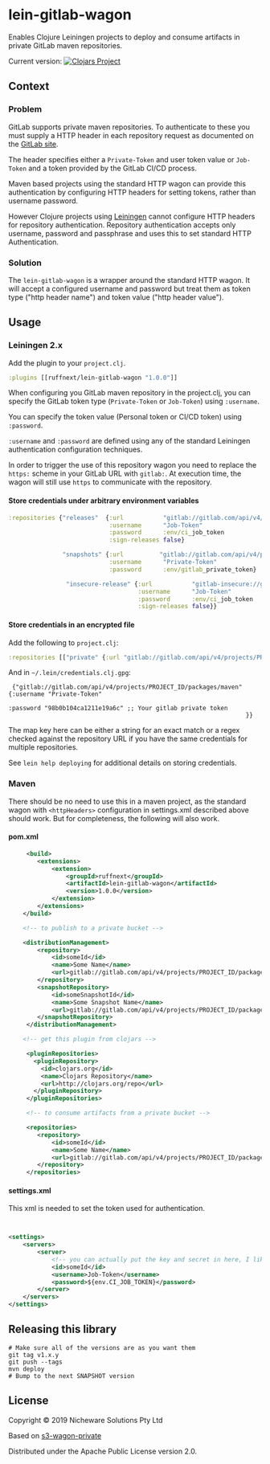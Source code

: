 # lein-gitlab-wagon

Enables Clojure Leiningen projects to deploy and consume artifacts in private GitLab maven repositories.

Current version: [![Clojars Project](https://img.shields.io/clojars/v/ruffnext/lein-gitlab-wagon.svg)](https://clojars.org/ruffnext/lein-gitlab-wagon)

## Context
### Problem

GitLab supports private maven repositories. To authenticate to these you must supply a HTTP header in each repository request as documented on the [GitLab site](https://docs.gitlab.com/ee/user/project/packages/maven_repository.html).

The header specifies either a `Private-Token` and user token value or `Job-Token` and a token provided by the GitLab CI/CD process.

Maven based projects using the standard HTTP wagon can provide this authentication by configuring HTTP headers for setting tokens, rather than username password.

However Clojure projects using [Leiningen](https://github.com/technomancy/leiningen) cannot configure HTTP headers for repository authentication. Repository authentication accepts  only username, password and passphrase and uses this to set standard HTTP Authentication.

### Solution

The `lein-gitlab-wagon` is a wrapper around the standard HTTP wagon. It will accept a configured username and password but treat them as token type ("http header name") and token value ("http header value").

## Usage

### Leiningen 2.x

Add the plugin to your `project.clj`.

```clj
:plugins [[ruffnext/lein-gitlab-wagon "1.0.0"]]
```

When configuring you GitLab maven repository in the project.clj, you can specify the GitLab token type (`Private-Token` or `Job-Token`) using `:username`.

You can specify the token value (Personal token or CI/CD token) using  `:password`.

`:username` and `:password` are defined using any of the standard Leiningen authentication configuration techniques.

In order to trigger the use of this repository wagon you need to replace the `https:` scheme in your GitLab URL with `gitlab:`. At execution time, the wagon will still use `https` to communicate with the repository.

#### Store credentials under arbitrary environment variables

```clojure
:repositories {"releases"  {:url           "gitlab://gitlab.com/api/v4/projects/PROJECT_ID/packages/maven"
                            :username      "Job-Token"
                            :password      :env/ci_job_token
                            :sign-releases false}

               "snapshots" {:url          "gitlab://gitlab.com/api/v4/projects/PROJECT_ID/packages/maven"
                            :username      "Private-Token"
                            :password      :env/gitlab_private_token}

                "insecure-release" {:url           "gitlab-insecure://gitlab.com/api/v4/projects/PROJECT_ID/packages/maven"
                                    :username      "Job-Token"
                                    :password      :env/ci_job_token
                                    :sign-releases false}}
```

#### Store credentials in an encrypted file

Add the following to `project.clj`:

```clojure
:repositories [["private" {:url "gitlab://gitlab.com/api/v4/projects/PROJECT_ID/packages/maven" :creds :gpg}]]
```

And in `~/.lein/credentials.clj.gpg`:

```
 {"gitlab://gitlab.com/api/v4/projects/PROJECT_ID/packages/maven" {:username "Private-Token"
                                                                   :password "98b0b104ca1211e19a6c" ;; Your gitlab private token
                                                                  }}
```

The map key here can be either a string for an exact match or a regex checked against the repository URL if you have the same credentials for multiple repositories.

See `lein help deploying` for additional details on storing credentials.

### Maven

There should be no need to use this in a maven project, as the standard wagon with `<httpHeaders>` configuration in settings.xml described above should work. But for completeness, the following will also work.

#### pom.xml

```xml
     <build>
        <extensions>
            <extension>
                <groupId>ruffnext</groupId>
                <artifactId>lein-gitlab-wagon</artifactId>
                <version>1.0.0</version>
            </extension>
        </extensions>
    </build>

    <!-- to publish to a private bucket -->

    <distributionManagement>
        <repository>
            <id>someId</id>
            <name>Some Name</name>
            <url>gitlab://gitlab.com/api/v4/projects/PROJECT_ID/packages/maven</url>
        </repository>
        <snapshotRepository>
            <id>someSnapshotId</id>
            <name>Some Snapshot Name</name>
            <url>gitlab://gitlab.com/api/v4/projects/PROJECT_ID/packages/maven</url>
        </snapshotRepository>
     </distributionManagement>

    <!-- get this plugin from clojars -->

     <pluginRepositories>
       <pluginRepository>
         <id>clojars.org</id>
         <name>Clojars Repository</name>
         <url>http://clojars.org/repo</url>
       </pluginRepository>
     </pluginRepositories>

     <!-- to consume artifacts from a private bucket -->

     <repositories>
        <repository>
            <id>someId</id>
            <name>Some Name</name>
            <url>gitlab://gitlab.com/api/v4/projects/PROJECT_ID/packages/maven</url>
        </repository>
     </repositories>
```

#### settings.xml

This xml is needed to set the token used for authentication.

```xml


<settings>
    <servers>
        <server>
            <!-- you can actually put the key and secret in here, I like to get them from the env -->
            <id>someId</id>
            <username>Job-Token</username>
            <password>${env.CI_JOB_TOKEN}</password>
        </server>
    </servers>
</settings>

```


## Releasing this library

```
# Make sure all of the versions are as you want them
git tag v1.x.y
git push --tags
mvn deploy
# Bump to the next SNAPSHOT version
```

## License

Copyright © 2019 Nicheware Solutions Pty Ltd

Based on [s3-wagon-private](https://github.com/s3-wagon-private/s3-wagon-private)

Distributed under the Apache Public License version 2.0.

[chained-provider-class]: http://docs.aws.amazon.com/AWSJavaSDK/latest/javadoc/com/amazonaws/auth/DefaultAWSCredentialsProviderChain.html
[credentials-file-format]: http://docs.aws.amazon.com/sdk-for-java/v1/developer-guide/credentials.html#aws-credentials-file-format
